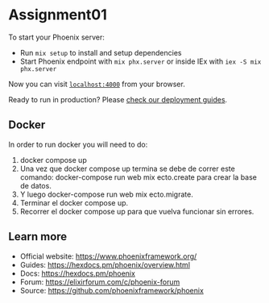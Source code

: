 # Assignment01

To start your Phoenix server:

- Run `mix setup` to install and setup dependencies
- Start Phoenix endpoint with `mix phx.server` or inside IEx with `iex -S mix phx.server`

Now you can visit [`localhost:4000`](http://localhost:4000) from your browser.

Ready to run in production? Please [check our deployment guides](https://hexdocs.pm/phoenix/deployment.html).

## Docker

In order to run docker you will need to do:

1. docker compose up
2. Una vez que docker compose up termina se debe de correr este comando: docker-compose run web mix ecto.create para crear la base de datos.
3. Y luego docker-compose run web mix ecto.migrate.
4. Terminar el docker compose up.
5. Recorrer el docker compose up para que vuelva funcionar sin errores.

## Learn more

- Official website: https://www.phoenixframework.org/
- Guides: https://hexdocs.pm/phoenix/overview.html
- Docs: https://hexdocs.pm/phoenix
- Forum: https://elixirforum.com/c/phoenix-forum
- Source: https://github.com/phoenixframework/phoenix
